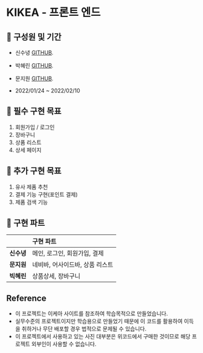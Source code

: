 # KIKEA - 프론트 엔드

## 📌 구성원 및 기간

- 신수녕 [GITHUB](https://github.com/cozynye).
- 박혜린 [GITHUB](https://github.com/effypark).
- 문지원 [GITHUB](https://github.com/moonkorea00).


- 2022/01/24 ~ 2022/02/10

## 📌 필수 구현 목표

1. 회원가입 / 로그인
1. 장바구니
1. 상품 리스트
1. 상세 페이지

## 📌 추가 구현 목표

1. 유사 제품 추천
1. 결제 기능 구현(포인트 결제)
1. 제품 검색 기능

## 📌 구현 파트

|               | 구현 파트                       |
| :-----------: | :------------------------------ |
| <b>신수녕</b> | 메인, 로그인, 회원가입, 결제 |
| <b>문지원</b> | 네비바, 어사이드바, 상품 리스트  |
| <b>빅혜린</b> | 상품상세, 장바구니               |



## Reference
- 이 프로젝트는 이케아 사이트를 참조하여 학습목적으로 만들었습니다.
- 실무수준의 프로젝트이지만 학습용으로 만들었기 때문에 이 코드를 활용하여 이득을 취하거나 무단 배포할 경우 법적으로 문제될 수 있습니다.
- 이 프로젝트에서 사용하고 있는 사진 대부분은 위코드에서 구매한 것이므로 해당 프로젝트 외부인이 사용할 수 없습니다.
